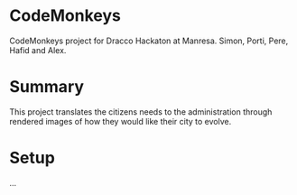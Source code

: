 # CodeMonkeys
CodeMonkeys project for Dracco Hackaton at Manresa. Simon, Porti, Pere, Hafid and Alex.

# Summary

This project translates the citizens needs to the administration through rendered images of how they would like their city to evolve.

# Setup

...
